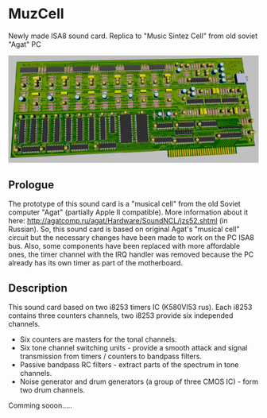 # MuzCell
 Newly made ISA8 sound card. Replica to "Music Sintez Cell" from old soviet "Agat" PC
 
![render](hardware/v1_0_0/render3.PNG)

## Prologue
The prototype of this sound card is a "musical cell" from the old Soviet computer "Agat" (partially Apple II compatible). More information about it here: http://agatcomp.ru/agat/Hardware/SoundNCL/jzs52.shtml (in Russian). So, this sound card is based on original Agat's "musical cell" circuit but the necessary changes have been made to work on the PC ISA8 bus. Also, some components have been replaced with more affordable ones, the timer channel with the IRQ handler was removed because the PC already has its own timer as part of the motherboard.

## Description
This sound card based on two i8253 timers IC (K580VI53 rus). Each i8253 contains three counters channels, two i8253 provide six independed channels. 
* Six counters are masters for the tonal channels. 
* Six tone channel switching units - provide a smooth attack and signal transmission from timers / counters to bandpass filters.
* Passive bandpass RC filters - extract parts of the spectrum in tone channels.
* Noise generator and drum generators (a group of three CMOS IC) - form two drum channels.

Comming sooon.....
